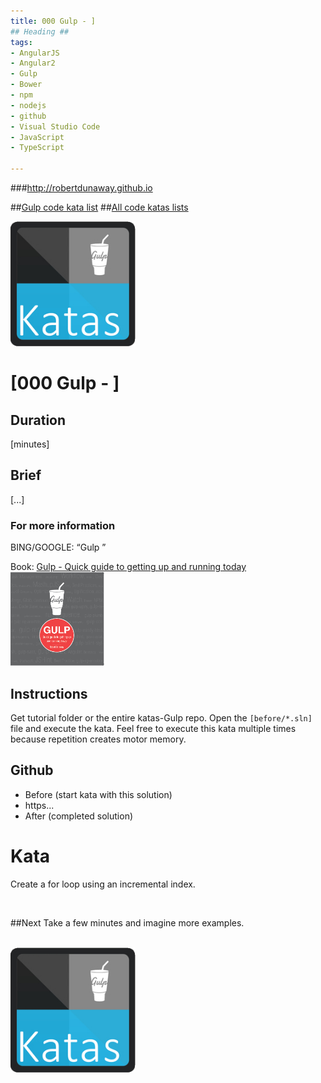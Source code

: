 ```yaml
---
title: 000 Gulp - ]
## Heading ##
tags: 
- AngularJS
- Angular2
- Gulp
- Bower
- npm
- nodejs
- github
- Visual Studio Code
- JavaScript
- TypeScript

---
```


###http://robertdunaway.github.io

##[Gulp code kata list](http://mycodekatas.github.io/gulp.html)
##[All code katas lists](http://mycodekatas.github.io/)

 <img src="https://raw.githubusercontent.com/robertdunaway/katas-gulp/master/katas-Gulp-logo.png" alt="Smiley face" height="200" width="200"> 

# [000 Gulp - ]

## Duration
[minutes]

## Brief
[...]

### For more information 
BING/GOOGLE: “Gulp ”

Book: 
[Gulp - Quick guide to getting up and running today](http://www.amazon.com/Gulp-Quick-guide-getting-running-ebook/dp/B010NXMFF6/)
<br>
<img src="https://raw.githubusercontent.com/robertdunaway/gulp-book/master/bookcoverimage.PNG" alt="Smiley face" height="150" width="150">



## Instructions
Get tutorial folder or the entire katas-Gulp repo.
Open the `[before/*.sln]` file and execute the kata.
Feel free to execute this kata multiple times because repetition creates motor memory.

## Github
 - Before (start kata with this solution)
  - https...
 - After (completed solution)

# Kata

Create a for loop using an incremental index.


<br>



##Next
Take a few minutes and imagine more examples. 

<br>

 <img src="https://raw.githubusercontent.com/robertdunaway/katas-gulp/master/katas-Gulp-logo.png" alt="Smiley face" height="200" width="200"> 